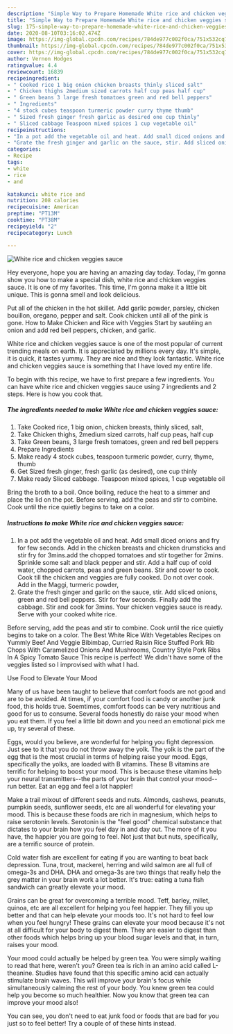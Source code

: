 ```yaml
---
description: "Simple Way to Prepare Homemade White rice and chicken veggies sauce"
title: "Simple Way to Prepare Homemade White rice and chicken veggies sauce"
slug: 175-simple-way-to-prepare-homemade-white-rice-and-chicken-veggies-sauce
date: 2020-08-10T03:16:02.474Z
image: https://img-global.cpcdn.com/recipes/784de977c002f0ca/751x532cq70/white-rice-and-chicken-veggies-sauce-recipe-main-photo.jpg
thumbnail: https://img-global.cpcdn.com/recipes/784de977c002f0ca/751x532cq70/white-rice-and-chicken-veggies-sauce-recipe-main-photo.jpg
cover: https://img-global.cpcdn.com/recipes/784de977c002f0ca/751x532cq70/white-rice-and-chicken-veggies-sauce-recipe-main-photo.jpg
author: Vernon Hodges
ratingvalue: 4.4
reviewcount: 16839
recipeingredient:
- " Cooked rice 1 big onion chicken breasts thinly sliced salt"
- " Chicken thighs 2medium sized carrots half cup peas half cup"
- " Green beans 3 large fresh tomatoes green and red bell peppers"
- " Ingredients"
- "4 stock cubes teaspoon turmeric powder curry thyme thumb"
- " Sized fresh ginger fresh garlic as desired one cup thinly"
- " Sliced cabbage Teaspoon mixed spices 1 cup vegetable oil"
recipeinstructions:
- "In a pot add the vegetable oil and heat. Add small diced onions and fry for few seconds. Add in the chicken breasts and chicken drumsticks and stir fry for 3mins.add the chopped tomatoes and stir together for 2mins. Sprinkle some salt and black pepper and stir. Add a half cup of cold water, chopped carrots, peas and green beans. Stir and cover to cook. Cook till the chicken and veggies are fully cooked. Do not over cook. Add in the Maggi, turmeric powder,"
- "Grate the fresh ginger and garlic on the sauce, stir. Add sliced onions, green and red bell peppers. Stir for few seconds. Finally add the cabbage. Stir and cook for 3mins. Your chicken veggies sauce is ready. Serve with your cooked white rice."
categories:
- Recipe
tags:
- white
- rice
- and

katakunci: white rice and 
nutrition: 208 calories
recipecuisine: American
preptime: "PT13M"
cooktime: "PT38M"
recipeyield: "2"
recipecategory: Lunch

---
```



![White rice and chicken veggies sauce](https://img-global.cpcdn.com/recipes/784de977c002f0ca/751x532cq70/white-rice-and-chicken-veggies-sauce-recipe-main-photo.jpg)

Hey everyone, hope you are having an amazing day today. Today, I'm gonna show you how to make a special dish, white rice and chicken veggies sauce. It is one of my favorites. This time, I'm gonna make it a little bit unique. This is gonna smell and look delicious.

Put all of the chicken in the hot skillet. Add garlic powder, parsley, chicken bouillon, oregano, pepper and salt. Cook chicken until all of the pink is gone. How to Make Chicken and Rice with Veggies Start by sautéing an onion and add red bell peppers, chicken, and garlic.

White rice and chicken veggies sauce is one of the most popular of current trending meals on earth. It is appreciated by millions every day. It's simple, it is quick, it tastes yummy. They are nice and they look fantastic. White rice and chicken veggies sauce is something that I have loved my entire life.


To begin with this recipe, we have to first prepare a few ingredients. You can have white rice and chicken veggies sauce using 7 ingredients and 2 steps. Here is how you cook that.

<!--inarticleads1-->

##### The ingredients needed to make White rice and chicken veggies sauce:

1. Take  Cooked rice, 1 big onion, chicken breasts, thinly sliced, salt,
1. Take  Chicken thighs, 2medium sized carrots, half cup peas, half cup
1. Take  Green beans, 3 large fresh tomatoes, green and red bell peppers
1. Prepare  Ingredients
1. Make ready 4 stock cubes, teaspoon turmeric powder, curry, thyme, thumb
1. Get  Sized fresh ginger, fresh garlic (as desired), one cup thinly
1. Make ready  Sliced cabbage. Teaspoon mixed spices, 1 cup vegetable oil


Bring the broth to a boil. Once boiling, reduce the heat to a simmer and place the lid on the pot. Before serving, add the peas and stir to combine. Cook until the rice quietly begins to take on a color. 

<!--inarticleads2-->

##### Instructions to make White rice and chicken veggies sauce:

1. In a pot add the vegetable oil and heat. Add small diced onions and fry for few seconds. Add in the chicken breasts and chicken drumsticks and stir fry for 3mins.add the chopped tomatoes and stir together for 2mins. Sprinkle some salt and black pepper and stir. Add a half cup of cold water, chopped carrots, peas and green beans. Stir and cover to cook. Cook till the chicken and veggies are fully cooked. Do not over cook. Add in the Maggi, turmeric powder,
1. Grate the fresh ginger and garlic on the sauce, stir. Add sliced onions, green and red bell peppers. Stir for few seconds. Finally add the cabbage. Stir and cook for 3mins. Your chicken veggies sauce is ready. Serve with your cooked white rice.


Before serving, add the peas and stir to combine. Cook until the rice quietly begins to take on a color. The Best White Rice With Vegetables Recipes on Yummly Beef And Veggie Bibimbap, Curried Raisin Rice Stuffed Pork Rib Chops With Caramelized Onions And Mushrooms, Country Style Pork Ribs In A Spicy Tomato Sauce This recipe is perfect! We didn&#39;t have some of the veggies listed so I improvised with what I had. 

Use Food to Elevate Your Mood


Many of us have been taught to believe that comfort foods are not good and are to be avoided. At times, if your comfort food is candy or another junk food, this holds true. Soemtimes, comfort foods can be very nutritious and good for us to consume. Several foods honestly do raise your mood when you eat them. If you feel a little bit down and you need an emotional pick me up, try several of these.

Eggs, would you believe, are wonderful for helping you fight depression. Just see to it that you do not throw away the yolk. The yolk is the part of the egg that is the most crucial in terms of helping raise your mood. Eggs, specifically the yolks, are loaded with B vitamins. These B vitamins are terrific for helping to boost your mood. This is because these vitamins help your neural transmitters--the parts of your brain that control your mood--run better. Eat an egg and feel a lot happier!

Make a trail mixout of different seeds and nuts. Almonds, cashews, peanuts, pumpkin seeds, sunflower seeds, etc are all wonderful for elevating your mood. This is because these foods are rich in magnesium, which helps to raise serotonin levels. Serotonin is the "feel good" chemical substance that dictates to your brain how you feel day in and day out. The more of it you have, the happier you are going to feel. Not just that but nuts, specifically, are a terrific source of protein.

Cold water fish are excellent for eating if you are wanting to beat back depression. Tuna, trout, mackerel, herring and wild salmon are all full of omega-3s and DHA. DHA and omega-3s are two things that really help the grey matter in your brain work a lot better. It's true: eating a tuna fish sandwich can greatly elevate your mood. 

Grains can be great for overcoming a terrible mood. Teff, barley, millet, quinoa, etc are all excellent for helping you feel happier. They fill you up better and that can help elevate your moods too. It's not hard to feel low when you feel hungry! These grains can elevate your mood because it's not at all difficult for your body to digest them. They are easier to digest than other foods which helps bring up your blood sugar levels and that, in turn, raises your mood.

Your mood could actually be helped by green tea. You were simply waiting to read that here, weren't you? Green tea is rich in an amino acid called L-theanine. Studies have found that this specific amino acid can actually stimulate brain waves. This will improve your brain's focus while simultaneously calming the rest of your body. You knew green tea could help you become so much healthier. Now you know that green tea can improve your mood also!

You can see, you don't need to eat junk food or foods that are bad for you just so to feel better! Try  a  couple of  of  these  hints  instead.

